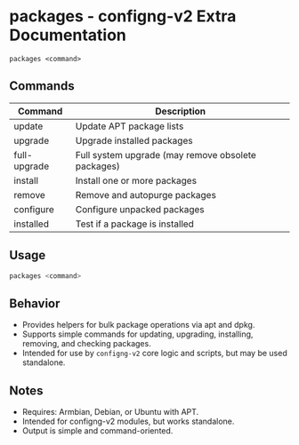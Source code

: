 # packages - configng-v2 Extra Documentation

```
packages <command>
```

## Commands

| Command         | Description                      |
|-----------------|----------------------------------|
| update          | Update APT package lists         |
| upgrade         | Upgrade installed packages       |
| full-upgrade    | Full system upgrade (may remove obsolete packages) |
| install <pkgs>  | Install one or more packages    |
| remove <pkgs>   | Remove and autopurge packages   |
| configure <pkgs>| Configure unpacked packages     |
| installed <pkg> | Test if a package is installed  |

## Usage

```bash
packages <command>
```

## Behavior

- Provides helpers for bulk package operations via apt and dpkg.
- Supports simple commands for updating, upgrading, installing, removing, and checking packages.
- Intended for use by `configng-v2` core logic and scripts, but may be used standalone.

## Notes

- Requires: Armbian, Debian, or Ubuntu with APT.
- Intended for configng-v2 modules, but works standalone.
- Output is simple and command-oriented.
